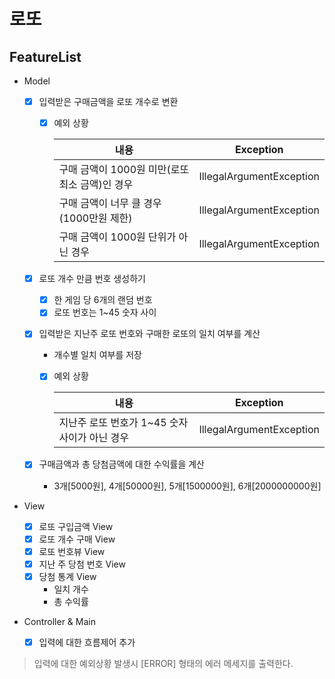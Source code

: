 # 로또

## FeatureList

- Model

    - [X] 입력받은 구매금액을 로또 개수로 변환
    
        * [X] 예외 상황
    
          |내용   |Exception|
          |---|---|
          | 구매 금액이 1000원 미만(로또 최소 금액)인 경우 |IllegalArgumentException|
          | 구매 금액이 너무 클 경우 (1000만원 제한) |IllegalArgumentException|
          | 구매 금액이 1000원 단위가 아닌 경우 |IllegalArgumentException|
        
    - [X] 로또 개수 만큼 번호 생성하기
        * [X] 한 게임 당 6개의 랜덤 번호
        * [X] 로또 번호는 1~45 숫자 사이
        
    - [X] 입력받은 지난주 로또 번호와 구매한 로또의 일치 여부를 계산
        * 개수별 일치 여부를 저장
        * [X] 예외 상황
    
          |내용   |Exception|
          |---|---|
          | 지난주 로또 번호가 1~45 숫자 사이가 아닌 경우 |IllegalArgumentException|
    
    - [X] 구매금액과 총 당첨금액에 대한 수익률을 계산
        * 3개[5000원], 4개[50000원], 5개[1500000원], 6개[2000000000원]
        

- View
    - [X] 로또 구입금액 View 
    - [X] 로또 개수 구매 View
    - [X] 로또 번호뷰 View
    - [X] 지난 주 당첨 번호 View
    - [X] 당첨 통계 View 
       - 일치 개수
       - 총 수익률
    

- Controller & Main
  
   - [X] 입력에 대한 흐름제어 추가

> 입력에 대한 예외상황 발생시 [ERROR] 형태의 에러 메세지를 출력한다.
